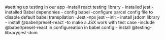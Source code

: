 #setting up testing in our app
-install react testing library - installed jest
-installed Babel dependnies - config babel
-configure parcel config file to disable default babel transpilation
-Jest -npx jest --init - install jsdom library - install @babel/preset-react -to make a JSX work with test case
-include @babel/preset-react in configureation in babel config - install @testing-library/jest-dom
